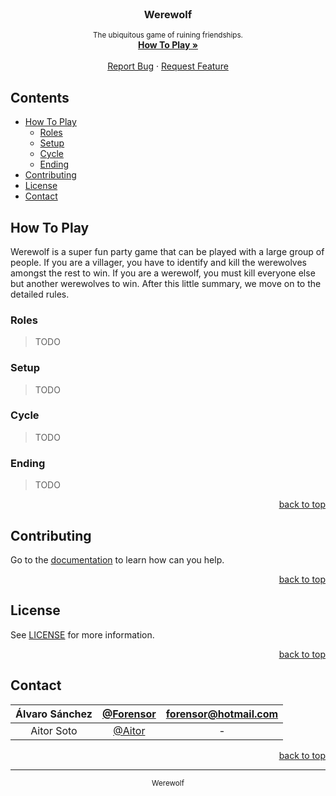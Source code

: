 <div id="top"></div>
<br />
<div align="center">
<h3 align="center"><b>Werewolf</b></h3>

  <p align="center">
    <sup>The ubiquitous game of ruining friendships.</sup>
    <br />
    <a href="/documentation"><strong>How To Play »</strong></a>
    <br />
    <br />
    <a href="https://github.com/Forensor/purescript-amazons/issues">Report Bug</a>
    ·
    <a href="https://github.com/Forensor/purescript-amazons/issues">Request Feature</a>
  </p>
</div>

## Contents

* [How To Play](#rules)
  * [Roles](#roles)
  * [Setup](#setup)
  * [Cycle](#cycle)
  * [Ending](#ending)
* [Contributing](#contributing)
* [License](#license)
* [Contact](#contact)

<a id="rules"></a>

## How To Play

Werewolf is a super fun party game that can be played with a large group of people. If you are a villager, you have to identify and kill the werewolves amongst the rest to win. If you are a werewolf, you must kill everyone else but another werewolves to win. After this little summary, we move on to the detailed rules.

### Roles

> TODO

### Setup

> TODO

### Cycle

> TODO

### Ending

> TODO

<p align="right"><a href="#top">back to top</a></p>

## Contributing

Go to the [documentation](#) to learn how can you help.

<p align="right"><a href="#top">back to top</a></p>

<a id="license"></a>

## License

See [LICENSE](LICENSE) for more information.

<p align="right"><a href="#top">back to top</a></p>

<a id="contact"></a>

## Contact

| Álvaro Sánchez | [@Forensor](https://twitter.com/forensor) | forensor@hotmail.com |
| :---: | :---: | :---: |
| Aitor Soto | [@Aitor](@AitorSotoJimnez) | - |

<p align="right"><a href="#top">back to top</a></p>

---
<p align="center"><sup>Werewolf</sup></p>
